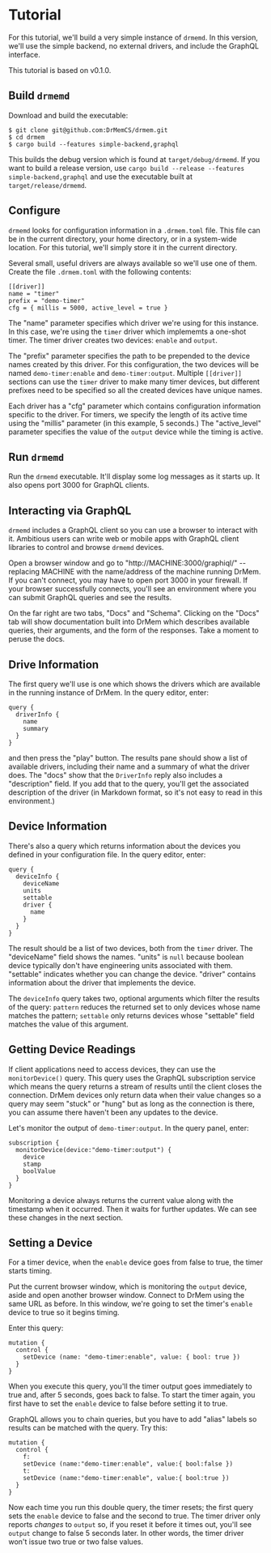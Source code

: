 # Tutorial

For this tutorial, we'll build a very simple instance of `drmemd`. In
this version, we'll use the simple backend, no external drivers, and
include the GraphQL interface.

This tutorial is based on v0.1.0.

## Build `drmemd`

Download and build the executable:

```
$ git clone git@github.com:DrMemCS/drmem.git
$ cd drmem
$ cargo build --features simple-backend,graphql
```

This builds the debug version which is found at `target/debug/drmemd`.
If you want to build a release version, use `cargo build --release
--features simple-backend,graphql` and use the executable built at
`target/release/drmemd`.

## Configure

`drmemd` looks for configuration information in a `.drmem.toml`
file. This file can be in the current directory, your home directory,
or in a system-wide location. For this tutorial, we'll simply store it
in the current directory.

Several small, useful drivers are always available so we'll use one of
them. Create the file `.drmem.toml` with the following contents:

```
[[driver]]
name = "timer"
prefix = "demo-timer"
cfg = { millis = 5000, active_level = true }
```

The "name" parameter specifies which driver we're using for this
instance. In this case, we're using the `timer` driver which
implememts a one-shot timer. The timer driver creates two devices:
`enable` and `output`.

The "prefix" parameter specifies the path to be prepended to the
device names created by this driver. For this configuration, the two
devices will be named `demo-timer:enable` and `demo-timer:output`.
Multiple `[[driver]]` sections can use the `timer` driver to make many
timer devices, but different prefixes need to be specified so all the
created devices have unique names.

Each driver has a "cfg" parameter which contains configuration
information specific to the driver. For timers, we specify the length
of its active time using the "millis" parameter (in this example, 5
seconds.) The "active_level" parameter specifies the value of the
`output` device while the timing is active.

## Run `drmemd`

Run the `drmemd` executable. It'll display some log messages as it
starts up. It also opens port 3000 for GraphQL clients.

## Interacting via GraphQL

`drmemd` includes a GraphQL client so you can use a browser to
interact with it. Ambitious users can write web or mobile apps with
GraphQL client libraries to control and browse `drmemd` devices.

Open a browser window and go to "http://MACHINE:3000/graphiql/" --
replacing MACHINE with the name/address of the machine running
DrMem. If you can't connect, you may have to open port 3000 in your
firewall. If your browser successfully connects, you'll see an
environment where you can submit GraphQL queries and see the results.

On the far right are two tabs, "Docs" and "Schema". Clicking on the
"Docs" tab will show documentation built into DrMem which describes
available queries, their arguments, and the form of the responses.
Take a moment to peruse the docs.

## Drive Information

The first query we'll use is one which shows the drivers which are
available in the running instance of DrMem. In the query editor,
enter:

```
query {
  driverInfo {
    name
    summary
  }
}
```

and then press the "play" button. The results pane should show a list
of available drivers, including their name and a summary of what the
driver does. The "docs" show that the `DriverInfo` reply also includes
a "description" field. If you add that to the query, you'll get the
associated description of the driver (in Markdown format, so it's not
easy to read in this environment.)

## Device Information

There's also a query which returns information about the devices you
defined in your configuration file. In the query editor, enter:

```
query {
  deviceInfo {
    deviceName
    units
    settable
    driver {
      name
    }
  }
}
```

The result should be a list of two devices, both from the `timer`
driver. The "deviceName" field shows the names. "units" is `null`
because boolean device typically don't have engineering units
associated with them. "settable" indicates whether you can change the
device. "driver" contains information about the driver that implements
the device.

The `deviceInfo` query takes two, optional arguments which filter the
results of the query: `pattern` reduces the returned set to only
devices whose name matches the pattern; `settable` only returns
devices whose "settable" field matches the value of this argument.

## Getting Device Readings

If client applications need to access devices, they can use the
`monitorDevice()` query. This query uses the GraphQL subscription
service which means the query returns a stream of results until the
client closes the connection. DrMem devices only return data when
their value changes so a query may seem "stuck" or "hung" but as long
as the connection is there, you can assume there haven't been any
updates to the device.

Let's monitor the output of `demo-timer:output`. In the query panel,
enter:

```
subscription {
  monitorDevice(device:"demo-timer:output") {
    device
    stamp
    boolValue
  }
}
```

Monitoring a device always returns the current value along with the
timestamp when it occurred. Then it waits for further updates. We can
see these changes in the next section.

## Setting a Device

For a timer device, when the `enable` device goes from false to true,
the timer starts timing.

Put the current browser window, which is monitoring the `output`
device, aside and open another browser window. Connect to DrMem using
the same URL as before. In this window, we're going to set the timer's
`enable` device to true so it begins timing.

Enter this query:

```
mutation {
  control {
    setDevice (name: "demo-timer:enable", value: { bool: true })
  }
}
```

When you execute this query, you'll the timer output goes immediately
to true and, after 5 seconds, goes back to false. To start the timer
again, you first have to set the `enable` device to false before
setting it to true.

GraphQL allows you to chain queries, but you have to add "alias"
labels so results can be matched with the query. Try this:

```
mutation {
  control {
    f:
    setDevice (name:"demo-timer:enable", value:{ bool:false })
    t:
    setDevice (name:"demo-timer:enable", value:{ bool:true })
  }
}
```

Now each time you run this double query, the timer resets; the first
query sets the `enable` device to false and the second to true. The
timer driver only reports *changes* to `output` so, if you reset it
before it times out, you'll see `output` change to false 5 seconds
later. In other words, the timer driver won't issue two true or two
false values.
